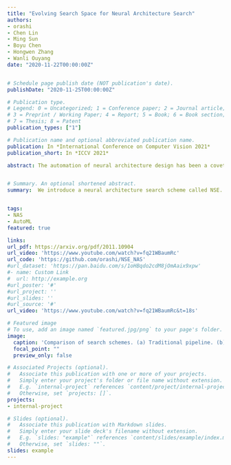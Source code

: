 ```yaml
---
title: "Evolving Search Space for Neural Architecture Search"
authors:
- orashi
- Chen Lin
- Ming Sun
- Boyu Chen
- Hongwen Zhang
- Wanli Ouyang
date: "2020-11-22T00:00:00Z"


# Schedule page publish date (NOT publication's date).
publishDate: "2020-11-25T00:00:00Z"

# Publication type.
# Legend: 0 = Uncategorized; 1 = Conference paper; 2 = Journal article;
# 3 = Preprint / Working Paper; 4 = Report; 5 = Book; 6 = Book section;
# 7 = Thesis; 8 = Patent
publication_types: ["1"]

# Publication name and optional abbreviated publication name.
publication: In *International Conference on Computer Vision 2021*
publication_short: In *ICCV 2021*

abstract: The automation of neural architecture design has been a coveted alternative to human experts. Recent works have small search space, which is easier to optimize but has a limited upper bound of the optimal solution. Extra human design is needed for those methods to propose a more suitable space with respect to the specific task and algorithm capacity. To further enhance the degree of automation for neural architecture search, we present a Neural Search-space Evolution (NSE) scheme that iteratively amplifies the results from the previous effort by maintaining an optimized search space subset. This design minimizes the necessity of a well-designed search space. We further extend the flexibility of obtainable architectures by introducing a learnable multi-branch setting. By employing the proposed method, a consistent performance gain is achieved during a progressive search over upcoming search spaces. We achieve 77.3% top-1 retrain accuracy on ImageNet with 333M FLOPs, which yielded a state-of-the-art performance among previous auto-generated architectures that do not involve knowledge distillation or weight pruning. When the latency constraint is adopted, our result also performs better than the previous best-performing mobile models with a 77.9% Top-1 retrain accuracy.


# Summary. An optional shortened abstract.
summary:  We introduce a neural architecture search scheme called NSE. It can progressively accommodate new search space while maintaining the previously obtained knowledge.


tags:
- NAS
- AutoML
featured: true

links:
url_pdf: https://arxiv.org/pdf/2011.10904
url_video: 'https://www.youtube.com/watch?v=fq21WBaumRc'
url_code: 'https://github.com/orashi/NSE_NAS'
#url_dataset: 'https://pan.baidu.com/s/1oHBqdo2cdM8jOmAaix9xpw'
#- name: Custom Link
#  url: http://example.org
#url_poster: '#'
#url_project: ''
#url_slides: ''
#url_source: '#'
url_video: 'https://www.youtube.com/watch?v=fq21WBaumRc&t=18s'

# Featured image
# To use, add an image named `featured.jpg/png` to your page's folder. 
image:
  caption: 'Comparison of search schemes. (a) Traditional pipeline. (b) Our proposed search space evolving pipeline.'
  focal_point: ""
  preview_only: false

# Associated Projects (optional).
#   Associate this publication with one or more of your projects.
#   Simply enter your project's folder or file name without extension.
#   E.g. `internal-project` references `content/project/internal-project/index.md`.
#   Otherwise, set `projects: []`.
projects:
- internal-project

# Slides (optional).
#   Associate this publication with Markdown slides.
#   Simply enter your slide deck's filename without extension.
#   E.g. `slides: "example"` references `content/slides/example/index.md`.
#   Otherwise, set `slides: ""`.
slides: example
---
```


